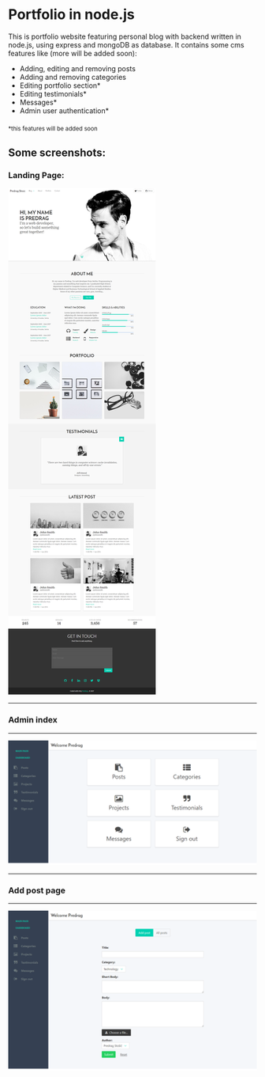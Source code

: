 # Portfolio in node.js

This is portfolio website featuring personal blog with backend written in node.js, using express and mongoDB as database. It contains some cms features like (more will be added soon): 

- Adding, editing and removing posts
- Adding and removing categories 
- Editing portfolio section*
- Editing testimonials*
- Messages*
- Admin user authentication*

<sub>*this features will be added soon</sub>

## Some screenshots:

### Landing Page:

<img src="public/images/github/image1.png" alt="landing">

---

### Admin index 

---

<img src="public/images/github/image2.png" alt="landing">

---

### Add post page 

---

<img src="public/images/github/image3.png" alt="landing">
